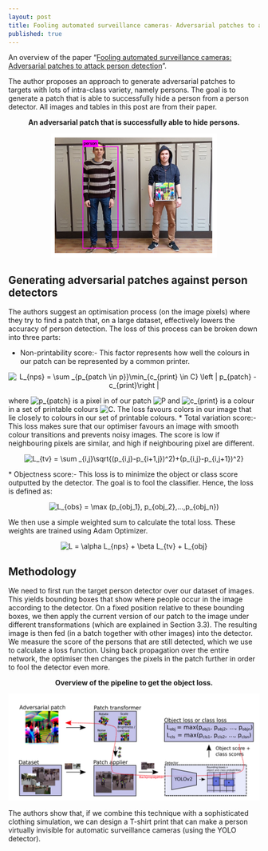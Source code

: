 ```yaml
---
layout: post
title: Fooling automated surveillance cameras- Adversarial patches to attack person detection
published: true
---
```


An overview of the paper “[Fooling automated surveillance cameras: Adversarial patches to attack person detection](https://arxiv.org/pdf/1904.08653.pdf)”.
<!--break-->
The author proposes an approach to generate adversarial patches to targets with lots of intra-class variety, namely persons. The goal is to generate a patch that is able to successfully hide a person from a person detector. All images and tables in this post are from their paper.
<p align="center">
<b>An adversarial patch that is successfully able to hide persons.</b>
</p>
<p align="center">
<img src="https://raw.githubusercontent.com/ramnathkumar181/ramnathkumar181.github.io/master/assets/Papers/4/Figure-1.png?raw=true" alt="Figure 1"/>
</p>

## Generating adversarial patches against person detectors

The authors suggest an optimisation process (on the image pixels) where they try to find a patch that, on a large dataset, effectively lowers the accuracy of person detection. The loss of this process can be broken down into three parts:
* Non-printability score:- This factor represents how well the colours in our patch can be represented by a common printer.
<p align="center">
<img src="https://latex.codecogs.com/svg.latex?L_{nps}&space;=&space;\sum&space;_{p_{patch&space;\in&space;p}}\min_{c_{print}&space;\in&space;C}&space;\left&space;|&space;p_{patch}&space;-c_{print}\right&space;|" title="L_{nps} = \sum _{p_{patch \in p}}\min_{c_{print} \in C} \left | p_{patch} -c_{print}\right |" />
</p>
where <img src="https://latex.codecogs.com/svg.latex?p_{patch}" title="p_{patch}" /> is a pixel in of our patch <img src="https://latex.codecogs.com/svg.latex?P" title="P" /> and <img src="https://latex.codecogs.com/svg.latex?c_{print}" title="c_{print}" /> is a colour in a set of printable colours <img src="https://latex.codecogs.com/svg.latex?C" title="C" />. The loss favours colors in our image that lie closely to colours in our set of printable colours.
* Total variation score:- This loss makes sure that our optimiser favours an image with smooth colour transitions and prevents noisy images. The score is low if neighbouring pixels are similar, and high if neighbouring pixel are different.
<p align="center">
<img src="https://latex.codecogs.com/svg.latex?L_{tv}&space;=&space;\sum&space;_{i,j}\sqrt{(p_{i,j}-p_{i&plus;1,j})^2)&plus;(p_{i,j}-p_{i,j&plus;1})^2}" title="L_{tv} = \sum _{i,j}\sqrt{(p_{i,j}-p_{i+1,j})^2)+(p_{i,j}-p_{i,j+1})^2}" />
</p>
* Objectness score:- This loss is to minimize the object or class score outputted by the detector. The goal is to fool the classifier. Hence, the loss is defined as:
<p align="center">
<img src="https://latex.codecogs.com/svg.latex?L_{obs}&space;=&space;\max&space;(p_{obj_1},&space;p_{obj_2},...,p_{obj_n})" title="L_{obs} = \max (p_{obj_1}, p_{obj_2},...,p_{obj_n})" />
</p>

We then use a simple weighted sum to calculate the total loss. These weights are trained using Adam Optimizer.
<p align="center">
<img src="https://latex.codecogs.com/svg.latex?L&space;=&space;\alpha&space;L_{nps}&space;&plus;&space;\beta&space;L_{tv}&space;&plus;&space;L_{obj}" title="L = \alpha L_{nps} + \beta L_{tv} + L_{obj}" />
</p>


## Methodology

We need to first run the target person detector over our dataset of images. This yields bounding boxes that show where people occur in the image according to the detector. On a fixed position relative to these bounding boxes, we then apply the current version of our patch to the image under different transformations (which are explained in Section 3.3). The resulting image is then fed (in a batch together with other images) into the detector. We measure the score of the persons that are still detected, which we use to calculate a loss function. Using back propagation over the entire network, the optimiser then changes the pixels in the patch further in order to fool the detector even more.

<p align="center">
<b> Overview of the pipeline to get the object loss.</b>
</p>
<p align="center">
<img src="https://raw.githubusercontent.com/ramnathkumar181/ramnathkumar181.github.io/master/assets/Papers/4/Figure-2.png?raw=true" alt="Figure 2"/>
</p>

The authors show that, if we combine this technique with a sophisticated clothing simulation, we can design a T-shirt print that can make a person virtually invisible for automatic surveillance cameras (using the YOLO detector).
